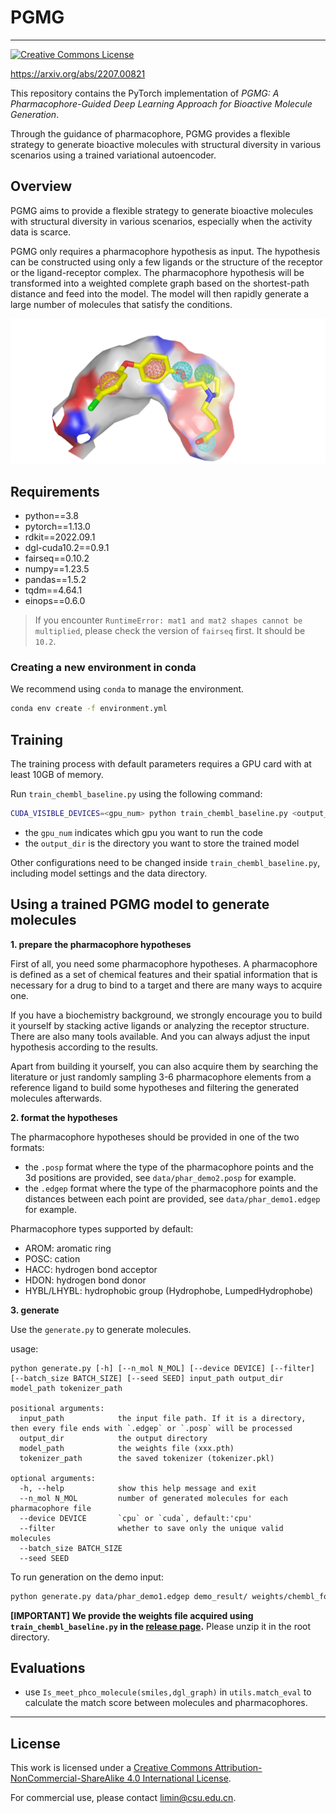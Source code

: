 
# PGMG

----
<a rel="license" href="http://creativecommons.org/licenses/by-nc-sa/4.0/"><img alt="Creative Commons License" style="border-width:0" src="https://i.creativecommons.org/l/by-nc-sa/4.0/80x15.png" /></a>

https://arxiv.org/abs/2207.00821

This repository contains the PyTorch implementation of *PGMG: A Pharmacophore-Guided Deep Learning Approach for Bioactive Molecule Generation*. 

Through the guidance of pharmacophore, PGMG provides a flexible strategy to generate bioactive molecules with structural diversity in various scenarios using a trained variational autoencoder.


## Overview

PGMG aims to provide a flexible strategy to generate bioactive molecules with structural diversity in various scenarios, especially when the activity data is scarce.

PGMG only requires a pharmacophore hypothesis as input. The hypothesis can be constructed using only a few ligands or the structure of the receptor or the ligand-receptor complex.
The pharmacophore hypothesis will be transformed into a weighted complete graph based on the shortest-path distance and feed into the model. The model will then rapidly generate a large number of molecules that satisfy the conditions.

![pharmacophore_example.png](pics%2Fpharmacophore_example.png)

## Requirements
- python==3.8
- pytorch==1.13.0
- rdkit==2022.09.1
- dgl-cuda10.2==0.9.1
- fairseq==0.10.2  
- numpy==1.23.5
- pandas==1.5.2
- tqdm==4.64.1
- einops==0.6.0

> If you encounter `RuntimeError: mat1 and mat2 shapes cannot be multiplied`, please check the version of `fairseq` first. It should be `10.2`.

### Creating a new environment in conda
We recommend using `conda` to manage the environment. 

```bash
conda env create -f environment.yml
```


## Training

The training process with default parameters requires a GPU card with at least 10GB of memory.

Run `train_chembl_baseline.py` using the following command:
```bash
CUDA_VISIBLE_DEVICES=<gpu_num> python train_chembl_baseline.py <output_dir> --show_progressbar
```
- the `gpu_num` indicates which gpu you want to run the code
- the `output_dir` is the directory you want to store the trained model

Other configurations need to be changed inside `train_chembl_baseline.py`, including model settings and the data directory.


## Using a trained PGMG model to generate molecules


**1. prepare the pharmacophore hypotheses**

First of all, you need some pharmacophore hypotheses. A pharmacophore is defined as a set of chemical features and their spatial information that is necessary for a drug to bind to a target and there are many ways to acquire one. 

If you have a biochemistry background, we strongly encourage you to build it yourself by stacking active ligands or analyzing the receptor structure. There are also many tools available. 
And you can always adjust the input hypothesis according to the results.

Apart from building it yourself, you can also acquire them by searching the literature or just randomly sampling 3-6 pharmacophore elements from a reference ligand to build some hypotheses and filtering the generated molecules afterwards.

**2. format the hypotheses**

The pharmacophore hypotheses should be provided in one of the two formats:

- the `.posp` format where the type of the pharmacophore points and the 3d positions are provided, see `data/phar_demo2.posp` for example.
- the `.edgep` format where the type of the pharmacophore points and the distances between each point are provided, see `data/phar_demo1.edgep` for example.

Pharmacophore types supported by default:
- AROM: aromatic ring
- POSC: cation
- HACC: hydrogen bond acceptor
- HDON: hydrogen bond donor
- HYBL/LHYBL: hydrophobic group (Hydrophobe, LumpedHydrophobe)

**3. generate**

Use the `generate.py` to generate molecules.

usage:
```text
python generate.py [-h] [--n_mol N_MOL] [--device DEVICE] [--filter] [--batch_size BATCH_SIZE] [--seed SEED] input_path output_dir model_path tokenizer_path

positional arguments:
  input_path            the input file path. If it is a directory, then every file ends with `.edgep` or `.posp` will be processed
  output_dir            the output directory
  model_path            the weights file (xxx.pth)
  tokenizer_path        the saved tokenizer (tokenizer.pkl)

optional arguments:
  -h, --help            show this help message and exit
  --n_mol N_MOL         number of generated molecules for each pharmacophore file
  --device DEVICE       `cpu` or `cuda`, default:'cpu'
  --filter              whether to save only the unique valid molecules
  --batch_size BATCH_SIZE
  --seed SEED
```

To run generation on the demo input:
```bash
python generate.py data/phar_demo1.edgep demo_result/ weights/chembl_fold0_epoch32.pth weights/tokenizer.pkl --filter --device cpu
```

**[IMPORTANT] We provide the weights file acquired using `train_chembl_baseline.py` in the [release page](https://github.com/CSUBioGroup/PGMG/releases/tag/v1.0).** Please unzip it in the root directory.

## Evaluations

- use `Is_meet_phco_molecule(smiles,dgl_graph)` in `utils.match_eval` to calculate the match score between 
molecules and pharmacophores. 


----

## License

This work is licensed under a <a rel="license" href="http://creativecommons.org/licenses/by-nc-sa/4.0/">Creative Commons Attribution-NonCommercial-ShareAlike 4.0 International License</a>.

For commercial use, please contact [limin@csu.edu.cn](mailto:limin@csu.edu.cn).
